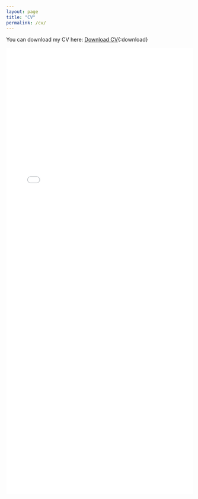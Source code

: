 ```yaml
---
layout: page
title: "CV"
permalink: /cv/
---
```


You can download my CV here: [Download CV](/cv.pdf){:download}

<iframe src="/cv.pdf" width="100%" height="1200px" style="border:none;">
</iframe>
